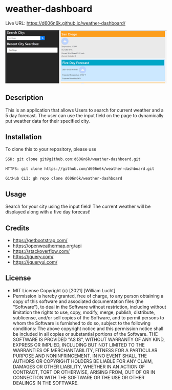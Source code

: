 # weather-dashboard

Live URL: https://d606n6k.github.io/weather-dashboard/

![Weather Dashboard Image](screenshot.png)

## Description
This is an application that allows Users to search for current weather and a 5 day forecast. The user can use the input field on the page to dynamically put weather data for their specified city.

## Installation
To clone this to your repository, please use 
```
SSH: git clone git@github.com:d606n6k/weather-dashboard.git
```
```
HTTPS: git clone https://github.com/d606n6k/weather-dashboard.git
```
```
GitHub CLI: gh repo clone d606n6k/weather-dashboard
```

## Usage
Search for your city using the input field! The current weather will be displayed along with a five day forecast!


## Credits
- https://getbootstrap.com/
- https://openweathermap.org/api
- https://stackoverflow.com/
- https://jquery.com/
- https://jqueryui.com/

## License
- MIT License Copyright (c) [2021] [William Lucht]
- Permission is hereby granted, free of charge, to any person obtaining a copy of this software and associated documentation files (the "Software"), to deal in the Software without restriction, including without limitation the rights to use, copy, modify, merge, publish, distribute, sublicense, and/or sell copies of the Software, and to permit persons to whom the Software is furnished to do so, subject to the following conditions: The above copyright notice and this permission notice shall be included in all copies or substantial portions of the Software. THE SOFTWARE IS PROVIDED "AS IS", WITHOUT WARRANTY OF ANY KIND, EXPRESS OR IMPLIED, INCLUDING BUT NOT LIMITED TO THE WARRANTIES OF MERCHANTABILITY, FITNESS FOR A PARTICULAR PURPOSE AND NONINFRINGEMENT. IN NO EVENT SHALL THE AUTHORS OR COPYRIGHT HOLDERS BE LIABLE FOR ANY CLAIM, DAMAGES OR OTHER LIABILITY, WHETHER IN AN ACTION OF CONTRACT, TORT OR OTHERWISE, ARISING FROM, OUT OF OR IN CONNECTION WITH THE SOFTWARE OR THE USE OR OTHER DEALINGS IN THE SOFTWARE.